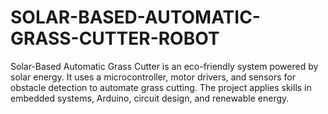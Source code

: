 # SOLAR-BASED-AUTOMATIC-GRASS-CUTTER-ROBOT
Solar-Based Automatic Grass Cutter is an eco-friendly system powered by solar energy. It uses a microcontroller, motor drivers, and sensors for obstacle detection to automate grass cutting. The project applies skills in embedded systems, Arduino, circuit design, and renewable energy.
